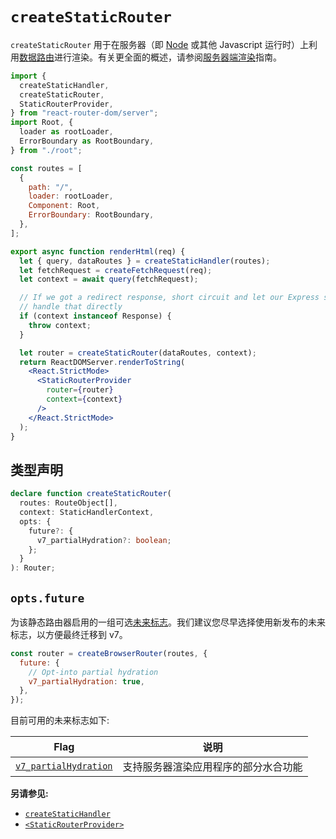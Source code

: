 # `createStaticRouter`

`createStaticRouter` 用于在服务器（即 [Node](https://nodejs.org/) 或其他 Javascript 运行时）上利用[数据路由](../routers/picking-a-router)进行渲染。有关更全面的概述，请参阅[服务器端渲染](../guides/ssr)指南。

```jsx
import {
  createStaticHandler,
  createStaticRouter,
  StaticRouterProvider,
} from "react-router-dom/server";
import Root, {
  loader as rootLoader,
  ErrorBoundary as RootBoundary,
} from "./root";

const routes = [
  {
    path: "/",
    loader: rootLoader,
    Component: Root,
    ErrorBoundary: RootBoundary,
  },
];

export async function renderHtml(req) {
  let { query, dataRoutes } = createStaticHandler(routes);
  let fetchRequest = createFetchRequest(req);
  let context = await query(fetchRequest);

  // If we got a redirect response, short circuit and let our Express server
  // handle that directly
  if (context instanceof Response) {
    throw context;
  }

  let router = createStaticRouter(dataRoutes, context);
  return ReactDOMServer.renderToString(
    <React.StrictMode>
      <StaticRouterProvider
        router={router}
        context={context}
      />
    </React.StrictMode>
  );
}
```

## 类型声明

```ts
declare function createStaticRouter(
  routes: RouteObject[],
  context: StaticHandlerContext,
  opts: {
    future?: {
      v7_partialHydration?: boolean;
    };
  }
): Router;
```

## `opts.future`

为该静态路由器启用的一组可选[未来标志](../guides/api-development-strategy)。我们建议您尽早选择使用新发布的未来标志，以方便最终迁移到 v7。

```jsx
const router = createBrowserRouter(routes, {
  future: {
    // Opt-into partial hydration
    v7_partialHydration: true,
  },
});
```

目前可用的未来标志如下:

| Flag                                                         | 说明                                 |
| ------------------------------------------------------------ | ------------------------------------ |
| [`v7_partialHydration`](../routers/create-browser-router#partial-hydration-data) | 支持服务器渲染应用程序的部分水合功能 |

**另请参见:**

- [`createStaticHandler`](../routers/create-static-handler)
- [`<StaticRouterProvider>`](../routers/static-router-provider)